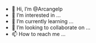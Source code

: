 - 👋 Hi, I’m @Arcangelp
- 👀 I’m interested in ...
- 🌱 I’m currently learning ...
- 💞️ I’m looking to collaborate on ...
- 📫 How to reach me ...

<!---
Arcangelp/Arcangelp is a ✨ special ✨ repository because its `README.md` (this file) appears on your GitHub profile.
You can click the Preview link to take a look at your changes.
--->
